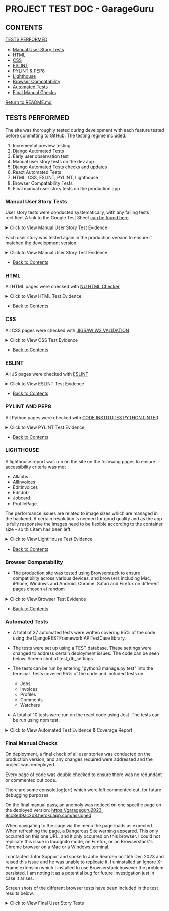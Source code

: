 # PROJECT TEST DOC - GarageGuru

## CONTENTS
[TESTS PERFORMED](#tests-performed)
  * [Manual User Story Tests](#manual-user-story-tests)
  * [HTML](#html)
  * [CSS](#css)
  * [ESLINT](#eslint)
  * [PYLINT & PEP8](#pylint-and-pep8)
  * [Lighthouse](#lighthouse)
  * [Browser Compatability](#browser-compatability)
  * [Automated Tests](#automated-tests)
  * [Final Manual Checks](#final-manual-checks)


  [Return to README.md](https://github.com/rstan-dev/GarageGuru-PP5/blob/main/README.md)


## TESTS PERFORMED
  The site was thoroughly tested during development with each feature tested before committing to GitHub. The testing regime included:
  1. Incremental preview testing
  2. Django Automated Tests
  2. Early user observation test
  3. Manual user story tests on the dev app
  4. Django Automated Tests checks and updates
  5. React Automated Tests
  5. HTML, CSS, ESLINT, PYLINT, Lighthouse
  6. Browser Compatability Tests
  7. Final manual user story tests on the production app

  ### Manual User Story Tests
  User story tests were conducted systematically, with any failing tests rectified.  A link to the Google Test Sheet [can be found here](https://docs.google.com/spreadsheets/d/1esaHTm738sbXP-JMxzEvQ63mgN3IazsXGUL8tRsX0ZI/edit#gid=165646488)

  <details>
    <summary>Click to View Manual User Story Test Evidence</summary>
      - <img src="https://github.com/rstan-dev/GarageGuru-PP5/blob/main/documentation/images/test_results/manual_test1.png">
      - <img src="https://github.com/rstan-dev/GarageGuru-PP5/blob/main/documentation/images/test_results/manual_test2.png">
      - <img src="https://github.com/rstan-dev/GarageGuru-PP5/blob/main/documentation/images/test_results/manual_test3.png">
      - <img src="https://github.com/rstan-dev/GarageGuru-PP5/blob/main/documentation/images/test_results/manual_test4.png">
      - <img src="https://github.com/rstan-dev/GarageGuru-PP5/blob/main/documentation/images/test_results/manual_test5.png">
      - <img src="https://github.com/rstan-dev/GarageGuru-PP5/blob/main/documentation/images/test_results/manual_test6.png">
      - <img src="https://github.com/rstan-dev/GarageGuru-PP5/blob/main/documentation/images/test_results/manual_test7.png">
      - <img src="https://github.com/rstan-dev/GarageGuru-PP5/blob/main/documentation/images/test_results/manual_test8.png">
      - <img src="https://github.com/rstan-dev/GarageGuru-PP5/blob/main/documentation/images/test_results/manual_test9.png">

  </details>

  Each user story was tested again in the production version to ensure it matched the development version.
  <details>
    <summary>Click to View Manual User Story Test Evidence</summary>
      - <img src="https://github.com/rstan-dev/GarageGuru-PP5/blob/main/documentation/images/test_results/final_test1.png">
      - <img src="https://github.com/rstan-dev/GarageGuru-PP5/blob/main/documentation/images/test_results/final_test2.png">
      - <img src="https://github.com/rstan-dev/GarageGuru-PP5/blob/main/documentation/images/test_results/final_test3.png">
      - <img src="https://github.com/rstan-dev/GarageGuru-PP5/blob/main/documentation/images/test_results/final_test4.png">
      - <img src="https://github.com/rstan-dev/GarageGuru-PP5/blob/main/documentation/images/test_results/final_test5.png">
      - <img src="https://github.com/rstan-dev/GarageGuru-PP5/blob/main/documentation/images/test_results/final_test6.png">
      - <img src="https://github.com/rstan-dev/GarageGuru-PP5/blob/main/documentation/images/test_results/final_test7.png">
      - <img src="https://github.com/rstan-dev/GarageGuru-PP5/blob/main/documentation/images/test_results/final_test8.png">


  </details>

  * [Back to Contents](#contents)

  ### HTML
  All HTML pages were checked with [NU HTML Checker](https://validator.w3.org/nu/)

  <details>
    <summary>Click to View HTML Test Evidence</summary>
      - <img src="https://github.com/rstan-dev/GarageGuru-PP5/blob/main/documentation/images/test_results/w3c_add_invoice.png">
      - <img src="https://github.com/rstan-dev/GarageGuru-PP5/blob/main/documentation/images/test_results/w3c_addjob.png">
      - <img src="https://github.com/rstan-dev/GarageGuru-PP5/blob/main/documentation/images/test_results/w3c_all_invoices.png">
      - <img src="https://github.com/rstan-dev/GarageGuru-PP5/blob/main/documentation/images/test_results/w3c_all_jobs.png">
      - <img src="https://github.com/rstan-dev/GarageGuru-PP5/blob/main/documentation/images/test_results/w3c_edit_invoice.png">
      - <img src="https://github.com/rstan-dev/GarageGuru-PP5/blob/main/documentation/images/test_results/w3c_edit_job.png">
      - <img src="https://github.com/rstan-dev/GarageGuru-PP5/blob/main/documentation/images/test_results/w3c_job_id.png">
      - <img src="https://github.com/rstan-dev/GarageGuru-PP5/blob/main/documentation/images/test_results/w3c_login.png">
      - <img src="https://github.com/rstan-dev/GarageGuru-PP5/blob/main/documentation/images/test_results/w3c_profile_page.png">
      - <img src="https://github.com/rstan-dev/GarageGuru-PP5/blob/main/documentation/images/test_results/w3c_edit_profile.png">
      - <img src="https://github.com/rstan-dev/GarageGuru-PP5/blob/main/documentation/images/test_results/w3c_register.png">

  </details>

  * [Back to Contents](#contents)

  ### CSS
  All CSS pages were checked with [JIGSAW W3 VALIDATION](https://jigsaw.w3.org/css-validator/)

  <details>
    <summary>Click to View CSS Test Evidence</summary>
       - <img src="https://github.com/rstan-dev/GarageGuru-PP5/blob/main/documentation/images/test_results/w3jigsaw_add_invoice.png">
      - <img src="https://github.com/rstan-dev/GarageGuru-PP5/blob/main/documentation/images/test_results/w3jigsaw_addjob.png">
      - <img src="https://github.com/rstan-dev/GarageGuru-PP5/blob/main/documentation/images/test_results/w3jigsaw_all_invoices.png">
      - <img src="https://github.com/rstan-dev/GarageGuru-PP5/blob/main/documentation/images/test_results/w3jigsaw_alljobs.png">
      - <img src="https://github.com/rstan-dev/GarageGuru-PP5/blob/main/documentation/images/test_results/w3jigsaw_edit_invoice.png">
      - <img src="https://github.com/rstan-dev/GarageGuru-PP5/blob/main/documentation/images/test_results/w3jigsaw_edit_job.png">
      - <img src="https://github.com/rstan-dev/GarageGuru-PP5/blob/main/documentation/images/test_results/w3jigsaw_edit_profile.png">
      - <img src="https://github.com/rstan-dev/GarageGuru-PP5/blob/main/documentation/images/test_results/w3jigsaw_job_id.png">
      - <img src="https://github.com/rstan-dev/GarageGuru-PP5/blob/main/documentation/images/test_results/w3c_login.png">
      - <img src="https://github.com/rstan-dev/GarageGuru-PP5/blob/main/documentation/images/test_results/w3jigsaw_profile.png">
      - <img src="https://github.com/rstan-dev/GarageGuru-PP5/blob/main/documentation/images/test_results/w3jigsaw_register.png">

  </details>

   * [Back to Contents](#contents)

   ### ESLINT
  All JS pages were checked with [ESLINT](https://eslint.org/)

  <details>
    <summary>Click to View ESLINT Test Evidence</summary>
      - <img src="https://github.com/rstan-dev/GarageGuru-PP5/blob/main/documentation/images/test_results/eslint_results.png">

  </details>

  * [Back to Contents](#contents)

  ### PYLINT AND PEP8
  All Python pages were checked with [CODE INSTITUTES PYTHON LINTER](https://pep8ci.herokuapp.com/)

  <details>
    <summary>Click to View PYLINT Test Evidence</summary>
      - <img src="https://github.com/rstan-dev/GarageGuru-PP5/blob/main/documentation/images/test_results/pep8_comments_admin.png">
      - <img src="https://github.com/rstan-dev/GarageGuru-PP5/blob/main/documentation/images/test_results/pep8_comments_model.png">
      - <img src="https://github.com/rstan-dev/GarageGuru-PP5/blob/main/documentation/images/test_results/pep8_comments_serializer.png">
      - <img src="https://github.com/rstan-dev/GarageGuru-PP5/blob/main/documentation/images/test_results/pep8_comments_tests.png">
      - <img src="https://github.com/rstan-dev/GarageGuru-PP5/blob/main/documentation/images/test_results/pep8_comments_urls.png">
      - <img src="https://github.com/rstan-dev/GarageGuru-PP5/blob/main/documentation/images/test_results/pep8_comments_views.png">
      - <img src="https://github.com/rstan-dev/GarageGuru-PP5/blob/main/documentation/images/test_results/pep8_drf_permissions.png">
      - <img src="https://github.com/rstan-dev/GarageGuru-PP5/blob/main/documentation/images/test_results/pep8_drf_serializers.png">
      - <img src="https://github.com/rstan-dev/GarageGuru-PP5/blob/main/documentation/images/test_results/pep8_drf_urls.png">
      - <img src="https://github.com/rstan-dev/GarageGuru-PP5/blob/main/documentation/images/test_results/pep8_drf_views.png">
      - <img src="https://github.com/rstan-dev/GarageGuru-PP5/blob/main/documentation/images/test_results/pep8_invoices_admin.png">
      - <img src="https://github.com/rstan-dev/GarageGuru-PP5/blob/main/documentation/images/test_results/pep8_invoices_models.png">
      - <img src="https://github.com/rstan-dev/GarageGuru-PP5/blob/main/documentation/images/test_results/pep8_invoices_serializer.png">
      - <img src="https://github.com/rstan-dev/GarageGuru-PP5/blob/main/documentation/images/test_results/pep8_invoices_tests.png">
      - <img src="https://github.com/rstan-dev/GarageGuru-PP5/blob/main/documentation/images/test_results/pep8_invoices_urls.png">
      - <img src="https://github.com/rstan-dev/GarageGuru-PP5/blob/main/documentation/images/test_results/pep8_invoices_views.png">
      - <img src="https://github.com/rstan-dev/GarageGuru-PP5/blob/main/documentation/images/test_results/pep8_jobs_admin.png">
      - <img src="https://github.com/rstan-dev/GarageGuru-PP5/blob/main/documentation/images/test_results/pep8_jobs_choices.png">
      - <img src="https://github.com/rstan-dev/GarageGuru-PP5/blob/main/documentation/images/test_results/pep8_jobs_models.png">
      - <img src="https://github.com/rstan-dev/GarageGuru-PP5/blob/main/documentation/images/test_results/pep8_jobs_serializer.png">
      - <img src="https://github.com/rstan-dev/GarageGuru-PP5/blob/main/documentation/images/test_results/pep8_jobs_tests.png">
      - <img src="https://github.com/rstan-dev/GarageGuru-PP5/blob/main/documentation/images/test_results/pep8_jobs_urls.png">
      - <img src="https://github.com/rstan-dev/GarageGuru-PP5/blob/main/documentation/images/test_results/pep8_jobs_views.png">
      - <img src="https://github.com/rstan-dev/GarageGuru-PP5/blob/main/documentation/images/test_results/pep8_profiles_models.png">
      - <img src="https://github.com/rstan-dev/GarageGuru-PP5/blob/main/documentation/images/test_results/pep8_profiles_serializer.png">
      - <img src="https://github.com/rstan-dev/GarageGuru-PP5/blob/main/documentation/images/test_results/pep8_profiles_tests.png">
      - <img src="https://github.com/rstan-dev/GarageGuru-PP5/blob/main/documentation/images/test_results/pep8_profiles_urls.png">
      - <img src="https://github.com/rstan-dev/GarageGuru-PP5/blob/main/documentation/images/test_results/pep8_profiles_views.png">
       - <img src="https://github.com/rstan-dev/GarageGuru-PP5/blob/main/documentation/images/test_results/pep8_watchers_models.png">
      - <img src="https://github.com/rstan-dev/GarageGuru-PP5/blob/main/documentation/images/test_results/pep8_watchers_serializer.png">
      - <img src="https://github.com/rstan-dev/GarageGuru-PP5/blob/main/documentation/images/test_results/pep8_watchers_tests.png">
      - <img src="https://github.com/rstan-dev/GarageGuru-PP5/blob/main/documentation/images/test_results/pep8_watchers_urls.png">
      - <img src="https://github.com/rstan-dev/GarageGuru-PP5/blob/main/documentation/images/test_results/pep8_watchers_views.png">

  </details>

  * [Back to Contents](#contents)

  ### LIGHTHOUSE
  A lighthouse report was run on the site on the following pages to ensure accessibility criteria was met
   * AllJobs
   * AllInvoices
   * EditInvoices
   * EditJob
   * Jobcard
   * ProfilePage

The performance issues are related to image sizes which are managed in the backend. A certain resolution is needed for good quality and as the app is fully responsive the images need to be flexible according to the container size - so this item has been left.

  <details>
    <summary>Click to View LightHouse Test Evidence</summary>
      - <img src="https://github.com/rstan-dev/GarageGuru-PP5/blob/main/documentation/images/test_results/lighthouse_all_jobs.png">
      - <img src="https://github.com/rstan-dev/GarageGuru-PP5/blob/main/documentation/images/test_results/lighthouse_allinvoices.png">
      - <img src="https://github.com/rstan-dev/GarageGuru-PP5/blob/main/documentation/images/test_results/lighthouse_edit_invoices.png">
      - <img src="https://github.com/rstan-dev/GarageGuru-PP5/blob/main/documentation/images/test_results/lighthouse_edit_job.png">
      - <img src="https://github.com/rstan-dev/GarageGuru-PP5/blob/main/documentation/images/test_results/lighthouse_job_card.png">
      - <img src="https://github.com/rstan-dev/GarageGuru-PP5/blob/main/documentation/images/test_results/lighthouse_profilepage.png">

  </details>

  * [Back to Contents](#contents)

  ### Browser Compatability
  - The production site was tested using [Browserstack](https://www.browserstack.com/) to ensure compatibility across various devices, and browsers including Mac, iPhone, Windows and Android, Chrome, Safari and Firefox on different pages chosen at random

  <details>
    <summary>Click to View Browser Test Evidence</summary>
      - <img src="https://github.com/rstan-dev/GarageGuru-PP5/blob/main/documentation/images/test_results/browserstack_googlepixel5_firefox.png">
      - <img src="https://github.com/rstan-dev/GarageGuru-PP5/blob/main/documentation/images/test_results/browserstack_androids23_chrome.png">
      - <img src="https://github.com/rstan-dev/GarageGuru-PP5/blob/main/documentation/images/test_results/browserstack_ipad12.png">
      - <img src="https://github.com/rstan-dev/GarageGuru-PP5/blob/main/documentation/images/test_results/browserstack_ipad12mini.png">
      - <img src="https://github.com/rstan-dev/GarageGuru-PP5/blob/main/documentation/images/test_results/browserstack_iphone13.png">
      - <img src="https://github.com/rstan-dev/GarageGuru-PP5/blob/main/documentation/images/test_results/browserstack_mac_firefox.png">
      - <img src="https://github.com/rstan-dev/GarageGuru-PP5/blob/main/documentation/images/test_results/browserstack_mac_safari.png">
      - <img src="https://github.com/rstan-dev/GarageGuru-PP5/blob/main/documentation/images/test_results/browserstack_windows_11_chrome.png">
      - <img src="https://github.com/rstan-dev/GarageGuru-PP5/blob/main/documentation/images/test_results/browserstack_windows_11_firefox.png">

  </details>

  * [Back to Contents](#contents)

  ### Automated Tests
  * A total of 37 automated tests were written covering 95% of the code using the DjangoRESTFramework APITestCase library.
  * The tests were set up using a TEST database.  These settings were changed to address certain deployment issues.  The code can be seen below.  Screen shot of test_db_settings
  * The tests can be run by entering "python3 manage.py test" into the terminal. Tests covered 95% of the code and included tests on:
     - Jobs
     - Invoices
     - Profiles
     - Comments
     - Watchers

  * A total of 10 tests were run on the react code using Jest.  The tests can be run using npm test.


  <details>
    <summary>Click to View Automated Test Evidence & Coverage Report</summary>
    - <img src="https://github.com/rstan-dev/GarageGuru-PP5/blob/main/documentation/images/test_results/test_db_settings.png">
    - <img src="https://github.com/rstan-dev/GarageGuru-PP5/blob/main/documentation/images/test_results/api_test_jobs.png">
    - <img src="https://github.com/rstan-dev/GarageGuru-PP5/blob/main/documentation/images/test_results/api_test_invoices.png">
    - <img src="https://github.com/rstan-dev/GarageGuru-PP5/blob/main/documentation/images/test_results/api_test_profiles.png">
    - <img src="https://github.com/rstan-dev/GarageGuru-PP5/blob/main/documentation/images/test_results/api_test_comments.png">
    - <img src="https://github.com/rstan-dev/GarageGuru-PP5/blob/main/documentation/images/test_results/api_test_watchers.png">
    - <img src="https://github.com/rstan-dev/GarageGuru-PP5/blob/main/documentation/images/test_results/api_test_coverage1.png">
    - <img src="https://github.com/rstan-dev/GarageGuru-PP5/blob/main/documentation/images/test_results/api_test_coverage2.png">
    - <img src="https://github.com/rstan-dev/GarageGuru-PP5/blob/main/documentation/images/test_results/react_test_results.png">

  </details>

  ### Final Manual Checks
  On deployment, a final check of all user stories was conducted on the production version, and any changes required were addressed and the project was redeployed.

  Every page of code was double checked to ensure there was no redundant or commented out code.

  There are some console.log(err) which were left commented out, for future debugging purposes.

  On the final manual pass, an anomoly was noticed on one specific page on the deployed version: https://garageguru2023-9cc8e49ac2b8.herokuapp.com/assigned

  When navigating to the page via the menu the page loads as expected.  When refreshing the page, a Dangerous Site warning appeared.  This only occurred on this one URL, and it only occurred on this browser. I could not replicate this issue in Incognito mode, on Firefox, or on Browserstack's Chrome browser on a Mac or a Windows terminal.

  I contacted Tutor Support and spoke to John Rearden on 15th Dec 2023 and raised this issue and he was unable to replicate it. I uninstalled an Ignore X-Frame extension which I installed to use Browserstack however the problem persisted. I am noting it as a potential bug for future investigation just in case it arises.

  Screen shots of the different browser tests have been included in the test results below.


   <details>
    <summary>Click to View Final User Story Tests</summary>
    - <img src="https://github.com/rstan-dev/GarageGuru-PP5/blob/main/documentation/images/test_results/final_manual1.png">
    - <img src="https://github.com/rstan-dev/GarageGuru-PP5/blob/main/documentation/images/test_results/final_manual2.png">
    - <img src="https://github.com/rstan-dev/GarageGuru-PP5/blob/main/documentation/images/test_results/final_manual3.png">
    - <img src="https://github.com/rstan-dev/GarageGuru-PP5/blob/main/documentation/images/test_results/final_manual4.png">
    - <img src="https://github.com/rstan-dev/GarageGuru-PP5/blob/main/documentation/images/test_results/final_manual5.png">
    - <img src="https://github.com/rstan-dev/GarageGuru-PP5/blob/main/documentation/images/test_results/final_manual6.png">

    - Screen shots of the Dangerous Site Warning:

    - <img src="https://github.com/rstan-dev/GarageGuru-PP5/blob/main/documentation/images/test_results/dangerous_site_warning.png"><br>

    and other evidence from different browsers that did not display that warning:
    <br>
    - <img src="https://github.com/rstan-dev/GarageGuru-PP5/blob/main/documentation/images/test_results/dangerous_page_no_warning_firefox.png">
    - <img src="https://github.com/rstan-dev/GarageGuru-PP5/blob/main/documentation/images/test_results/dangerous_page_browserstack_chrome_no_warning.png">

    </details>


  * [Back to Contents](#contents)
